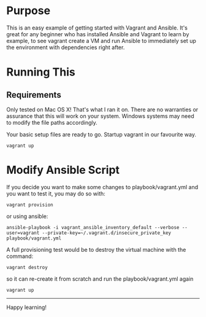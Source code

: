 # Purpose
This is an easy example of getting started with Vagrant and Ansible.  It's great for any beginner who has installed Ansible and Vagrant to learn by example, to see vagrant create a VM and run Ansible to immediately set up the environment with dependencies right after.

# Running This
## Requirements
Only tested on Mac OS X!  That's what I ran it on. There are no warranties or assurance that this will work on your system.  Windows systems may need to modify the file paths accordingly.

Your basic setup files are ready to go.  Startup vagrant in our favourite way.
```
vagrant up
```

# Modify Ansible Script
If you decide you want to make some changes to playbook/vagrant.yml and you want to test it, you may do so with:
```
vagrant provision
```
or using ansible:
```
ansible-playbook -i vagrant_ansible_inventory_default --verbose --user=vagrant --private-key=~/.vagrant.d/insecure_private_key playbook/vagrant.yml
```


A full provisioning test would be to destroy the virtual machine with the command:
```
vagrant destroy
```
so it can re-create it from scratch and run the playbook/vagrant.yml again
```
vagrant up
```

-----

Happy learning!
